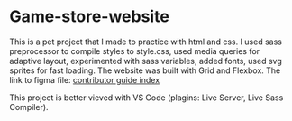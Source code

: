 # Game-store-website
This is a pet project that I made to practice with html and css. I used sass preprocessor to compile styles to style.css, used media queries for adaptive layout,
experimented with sass variables, added fonts, used svg sprites for fast loading. The website was built with Grid and Flexbox.
The link to figma file: [contributor guide index](https://github.com/Azure/azure-content/blob/master/contributor-guide/contributor-guide-index.md)

This project is better vieved with VS Code (plagins: Live Server, Live Sass Compiler).
